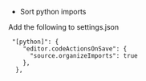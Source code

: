 - Sort python imports

Add the following to settings.json

```
 "[python]": {
    "editor.codeActionsOnSave": {
      "source.organizeImports": true
    },
  },
```